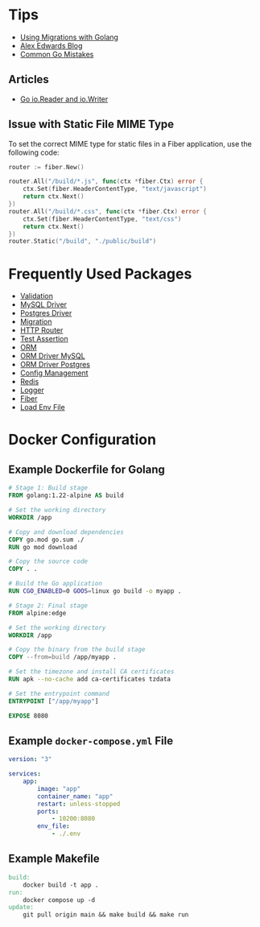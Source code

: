 # Tips

- [Using Migrations with Golang](https://dev.to/wiliamvj/using-migrations-with-golang-3449)
- [Alex Edwards Blog](https://www.alexedwards.net/blog)
- [Common Go Mistakes](https://100go.co/)

## Articles

- [Go io.Reader and io.Writer](https://victoriametrics.com/blog/go-io-reader-writer/)

## Issue with Static File MIME Type

To set the correct MIME type for static files in a Fiber application, use the following code:

```go
router := fiber.New()

router.All("/build/*.js", func(ctx *fiber.Ctx) error {
	ctx.Set(fiber.HeaderContentType, "text/javascript")
	return ctx.Next()
})
router.All("/build/*.css", func(ctx *fiber.Ctx) error {
	ctx.Set(fiber.HeaderContentType, "text/css")
	return ctx.Next()
})
router.Static("/build", "./public/build")
```

# Frequently Used Packages

- [Validation](github.com/go-playground/validator)
- [MySQL Driver](github.com/go-sql-driver/mysql)
- [Postgres Driver](github.com/jackc/pgx)
- [Migration](github.com/golang-migrate/migrate/)
- [HTTP Router](github.com/julienschmidt/httprouter)
- [Test Assertion](github.com/stretchr/testify)
- [ORM](gorm.io/gorm)
- [ORM Driver MySQL](gorm.io/driver/mysql)
- [ORM Driver Postgres](gorm.io/driver/postgres)
- [Config Management](github.com/spf13/viper)
- [Redis](github.com/redis/go-redis)
- [Logger](github.com/sirupsen/logrus)
- [Fiber](github.com/gofiber/fiber)
- [Load Env File](github.com/joho/godotenv)

# Docker Configuration

## Example Dockerfile for Golang

```Dockerfile
# Stage 1: Build stage
FROM golang:1.22-alpine AS build

# Set the working directory
WORKDIR /app

# Copy and download dependencies
COPY go.mod go.sum ./
RUN go mod download

# Copy the source code
COPY . .

# Build the Go application
RUN CGO_ENABLED=0 GOOS=linux go build -o myapp .

# Stage 2: Final stage
FROM alpine:edge

# Set the working directory
WORKDIR /app

# Copy the binary from the build stage
COPY --from=build /app/myapp .

# Set the timezone and install CA certificates
RUN apk --no-cache add ca-certificates tzdata

# Set the entrypoint command
ENTRYPOINT ["/app/myapp"]

EXPOSE 8080
```

## Example `docker-compose.yml` File

```yaml
version: "3"

services:
    app:
        image: "app"
        container_name: "app"
        restart: unless-stopped
        ports:
            - 10200:8080
        env_file:
            - ./.env
```

## Example Makefile

```Makefile
build:
	docker build -t app .
run:
	docker compose up -d
update:
	git pull origin main && make build && make run
```
